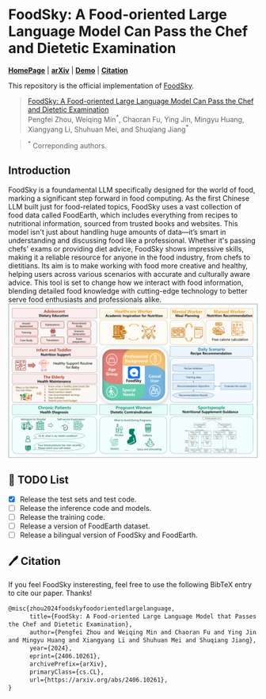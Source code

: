# FoodSky: A Food-oriented Large Language Model Can Pass the Chef and Dietetic Examination

<p align="left">
  <a href="http://123.57.42.89/FoodComputing__Home.html"><b>HomePage</b></a> |
  <a href="https://arxiv.org/abs/2404.16006"><b>arXiv</b></a> |
  <a href="http://222.92.101.211:8200/\#/home"><b>Demo</b></a> |
  <a href="# 🖊️ Citation "><b>Citation</b></a> <br>
</p>

This repository is the official implementation of [FoodSky](https://arxiv.org/abs/2406.10261). 

> [FoodSky: A Food-oriented Large Language Model Can Pass the Chef and Dietetic Examination](https://arxiv.org/abs/2406.10261)  
> Pengfei Zhou, Weiqing Min<sup>\*</sup>, Chaoran Fu, Ying Jin, Mingyu Huang, Xiangyang Li, Shuhuan Mei, and Shuqiang Jiang<sup>\*</sup>

> <sup>\*</sup> Correponding authors. 

## Introduction
FoodSky is a foundamental LLM specifically designed for the world of food, marking a significant step forward in food computing. As the first Chinese LLM built just for food-related topics, FoodSky uses a vast collection of food data called FoodEarth, which includes everything from recipes to nutritional information, sourced from trusted books and websites. This model isn't just about handling huge amounts of data—it’s smart in understanding and discussing food like a professional. Whether it's passing chefs' exams or providing diet advice, FoodSky shows impressive skills, making it a reliable resource for anyone in the food industry, from chefs to dietitians. Its aim is to make working with food more creative and healthy, helping users across various scenarios with accurate and culturally aware advice. This tool is set to change how we interact with food information, blending detailed food knowledge with cutting-edge technology to better serve food enthusiasts and professionals alike.
![overview](assets/introduction.png)

## 🚀 TODO List

- [X] Release the test sets and test code.
- [ ] Release the inference code and models.
- [ ] Release the training code.
- [ ] Release a version of FoodEarth dataset.
- [ ] Release a bilingual version of FoodSky and FoodEarth.

## 🖊️ Citation 
If you feel FoodSky insteresting, feel free to use the following BibTeX entry to cite our paper. Thanks!
```
@misc{zhou2024foodskyfoodorientedlargelanguage,
      title={FoodSky: A Food-oriented Large Language Model that Passes the Chef and Dietetic Examination}, 
      author={Pengfei Zhou and Weiqing Min and Chaoran Fu and Ying Jin and Mingyu Huang and Xiangyang Li and Shuhuan Mei and Shuqiang Jiang},
      year={2024},
      eprint={2406.10261},
      archivePrefix={arXiv},
      primaryClass={cs.CL},
      url={https://arxiv.org/abs/2406.10261}, 
}
```
